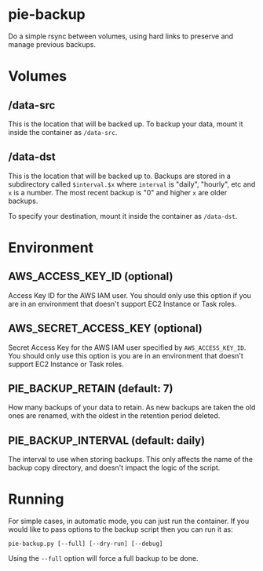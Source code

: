# pie-backup
Do a simple rsync between volumes, using hard links to preserve and manage
previous backups.

# Volumes

## /data-src
This is the location that will be backed up. To backup your data, mount it
inside the container as `/data-src`.

## /data-dst
This is the location that will be backed up to. Backups are stored in a
subdirectory called `$interval.$x` where `interval` is "daily", "hourly", etc
and `x` is a number. The most recent backup is "0" and higher `x` are older
backups.

To specify your destination, mount it inside the container as `/data-dst`.

# Environment

## AWS_ACCESS_KEY_ID (optional)
Access Key ID for the AWS IAM user. You should only use this option if you are
in an environment that doesn't support EC2 Instance or Task roles.

## AWS_SECRET_ACCESS_KEY (optional)
Secret Access Key for the AWS IAM user specified by `AWS_ACCESS_KEY_ID`. You
should only use this option is you are in an environment that doesn't support
EC2 Instance or Task roles.

## PIE_BACKUP_RETAIN (default: 7)
How many backups of your data to retain. As new backups are taken the old ones
are renamed, with the oldest in the retention period deleted.

## PIE_BACKUP_INTERVAL (default: daily)
The interval to use when storing backups. This only affects the name of the
backup copy directory, and doesn't impact the logic of the script.


# Running
For simple cases, in automatic mode, you can just run the container. If you
would like to pass options to the backup script then you can run it as:

    pie-backup.py [--full] [--dry-run] [--debug]

Using the `--full` option will force a full backup to be done.
